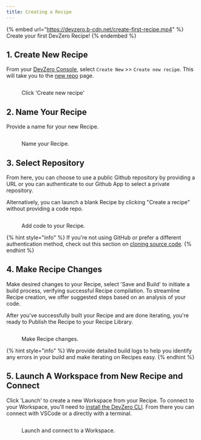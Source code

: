 ```yaml
---
title: Creating a Recipe
---
```

{% embed url="https://devzero.b-cdn.net/create-first-recipe.mp4" %}
Create your first DevZero Recipe!
{% endembed %}

## 1. Create New Recipe

From your [DevZero Console](https://devzero.io/dashboard), select `Create New` >> `Create new recipe`. This will take you to the [new repo](https://www.devzero.io/dashboard/recipes/new) page.

<figure><img src="https://devzero.b-cdn.net/click-create.gif" alt=""><figcaption><p>Click 'Create new recipe'</p></figcaption></figure>

## 2. Name Your Recipe

Provide a name for your new Recipe.

<figure><img src="https://devzero.b-cdn.net/name-recipe.gif" alt=""><figcaption><p>Name your Recipe.</p></figcaption></figure>

## 3. Select Repository

From here, you can choose to use a public Github repository by providing a URL or you can authenticate to our Github App to select a private repository.

Alternatively, you can launch a blank Recipe by clicking "Create a recipe" without providing a code repo.

<figure><img src="https://devzero.b-cdn.net/add-repo-to-recipe.gif" alt=""><figcaption><p>Add code to your Recipe.</p></figcaption></figure>

{% hint style="info" %}
If you're not using GitHub or prefer a different authentication method, check out this section on [cloning source code](cloning-source-code.md).
{% endhint %}

## 4. Make Recipe Changes

Make desired changes to your Recipe, select 'Save and Build' to initiate a build process, verifying successful Recipe compilation. To streamline Recipe creation, we offer suggested steps based on an analysis of your code.

After you've successfully built your Recipe and are done iterating, you're ready to Publish the Recipe to your Recipe Library.

<figure><img src="https://devzero.b-cdn.net/recipe-edit.gif" alt=""><figcaption><p>Make Recipe changes.</p></figcaption></figure>

{% hint style="info" %}
 We provide detailed build logs to help you identify any errors in your build and make iterating on Recipes easy.
{% endhint %}

## 5. Launch A Workspace from New Recipe and Connect

Click 'Launch' to create a new Workspace from your Recipe. To connect to your Workspace, you'll need to [install the DevZero CLI](../references/cli-man-page/install-the-cli.md). From there you can connect with VSCode or a directly with a terminal.

<figure><img src="https://devzero.b-cdn.net/connect-to-workspace.gif" alt=""><figcaption><p>Launch and connect to a Workspace.</p></figcaption></figure>
